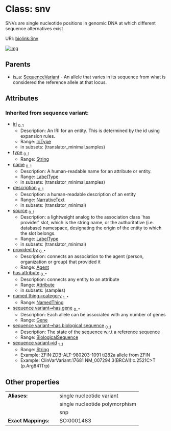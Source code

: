 
# Class: snv


SNVs are single nucleotide positions in genomic DNA at which different sequence alternatives exist

URI: [biolink:Snv](https://w3id.org/biolink/vocab/Snv)


[![img](https://yuml.me/diagram/nofunky;dir:TB/class/[SequenceVariant]^-[Snv&#124;has_biological_sequence(i):biological_sequence%20%3F;id(i):string;iri(i):iri_type%20%3F;type(i):string%20%3F;name(i):label_type%20%3F;description(i):narrative_text%20%3F;source(i):label_type%20%3F],[SequenceVariant],[OrganismTaxon],[NamedThing],[Gene],[Attribute],[Agent])](https://yuml.me/diagram/nofunky;dir:TB/class/[SequenceVariant]^-[Snv&#124;has_biological_sequence(i):biological_sequence%20%3F;id(i):string;iri(i):iri_type%20%3F;type(i):string%20%3F;name(i):label_type%20%3F;description(i):narrative_text%20%3F;source(i):label_type%20%3F],[SequenceVariant],[OrganismTaxon],[NamedThing],[Gene],[Attribute],[Agent])

## Parents

 *  is_a: [SequenceVariant](SequenceVariant.md) - An allele that varies in its sequence from what is considered the reference allele at that locus.

## Attributes


### Inherited from sequence variant:

 * [iri](iri.md)  <sub>0..1</sub>
     * Description: An IRI for an entity. This is determined by the id using expansion rules.
     * Range: [IriType](types/IriType.md)
     * in subsets: (translator_minimal,samples)
 * [type](type.md)  <sub>0..1</sub>
     * Range: [String](types/String.md)
 * [name](name.md)  <sub>0..1</sub>
     * Description: A human-readable name for an attribute or entity.
     * Range: [LabelType](types/LabelType.md)
     * in subsets: (translator_minimal,samples)
 * [description](description.md)  <sub>0..1</sub>
     * Description: a human-readable description of an entity
     * Range: [NarrativeText](types/NarrativeText.md)
     * in subsets: (translator_minimal)
 * [source](source.md)  <sub>0..1</sub>
     * Description: a lightweight analog to the association class 'has provider' slot, which is the string name, or the authoritative (i.e. database) namespace, designating the origin of the entity to which the slot belongs.
     * Range: [LabelType](types/LabelType.md)
     * in subsets: (translator_minimal)
 * [provided by](provided_by.md)  <sub>0..\*</sub>
     * Description: connects an association to the agent (person, organization or group) that provided it
     * Range: [Agent](Agent.md)
 * [has attribute](has_attribute.md)  <sub>0..\*</sub>
     * Description: connects any entity to an attribute
     * Range: [Attribute](Attribute.md)
     * in subsets: (samples)
 * [named thing➞category](named_thing_category.md)  <sub>1..\*</sub>
     * Range: [NamedThing](NamedThing.md)
 * [sequence variant➞has gene](sequence_variant_has_gene.md)  <sub>0..\*</sub>
     * Description: Each allele can be associated with any number of genes
     * Range: [Gene](Gene.md)
 * [sequence variant➞has biological sequence](sequence_variant_has_biological_sequence.md)  <sub>0..1</sub>
     * Description: The state of the sequence w.r.t a reference sequence
     * Range: [BiologicalSequence](types/BiologicalSequence.md)
 * [sequence variant➞id](sequence_variant_id.md)  <sub>1..1</sub>
     * Range: [String](types/String.md)
     * Example: ZFIN:ZDB-ALT-980203-1091 ti282a allele from ZFIN
     * Example: ClinVarVariant:17681 NM_007294.3(BRCA1):c.2521C>T (p.Arg841Trp)

## Other properties

|  |  |  |
| --- | --- | --- |
| **Aliases:** | | single nucleotide variant |
|  | | single nucleotide polymorphism |
|  | | snp |
| **Exact Mappings:** | | SO:0001483 |

